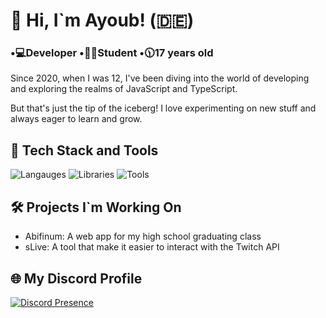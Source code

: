 # 👋 Hi, I`m Ayoub! (🇩🇪)

### •💻Developer •🧑‍🎓Student •🕦17 years old

Since 2020, when I was 12, I've been diving into the world of developing and exploring the realms of JavaScript and TypeScript.

But that's just the tip of the iceberg! I love experimenting on new stuff and always eager to learn and grow.

## 🔧 Tech Stack and Tools
![Langauges](https://skillicons.dev/icons?i=js,ts,html,css)
![Libraries](https://skillicons.dev/icons?i=nodejs,discordjs,nuxt,vue)
![Tools](https://skillicons.dev/icons?i=docker,mysql,redis,webstorm)

## 🛠️ Projects I`m Working On
- Abifinum: A web app for my high school graduating class
- sLive: A tool that make it easier to interact with the Twitch API

## 🌐 My Discord Profile
[![Discord Presence](https://lanyard.cnrad.dev/api/789814620280979467)](https://discord.com/users/789814620280979467)

